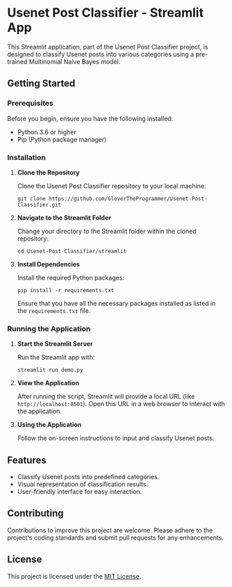 # Usenet Post Classifier - Streamlit App

This Streamlit application, part of the Usenet Post Classifier project, is designed to classify Usenet posts into various categories using a pre-trained Multinomial Naive Bayes model.

## Getting Started

### Prerequisites

Before you begin, ensure you have the following installed:
- Python 3.6 or higher
- Pip (Python package manager)

### Installation

1. **Clone the Repository**

   Clone the Usenet Post Classifier repository to your local machine:

   ```
   git clone https://github.com/GloverTheProgrammer/Usenet-Post-Classifier.git
   ```

2. **Navigate to the Streamlit Folder**

   Change your directory to the Streamlit folder within the cloned repository:

   ```
   cd Usenet-Post-Classifier/streamlit
   ```

3. **Install Dependencies**

   Install the required Python packages:

   ```
   pip install -r requirements.txt
   ```

   Ensure that you have all the necessary packages installed as listed in the `requirements.txt` file.

### Running the Application

1. **Start the Streamlit Server**

   Run the Streamlit app with:

   ```
   streamlit run demo.py
   ```

2. **View the Application**

   After running the script, Streamlit will provide a local URL (like `http://localhost:8501`). Open this URL in a web browser to interact with the application.

3. **Using the Application**

   Follow the on-screen instructions to input and classify Usenet posts.

## Features

- Classify Usenet posts into predefined categories.
- Visual representation of classification results.
- User-friendly interface for easy interaction.

## Contributing

Contributions to improve this project are welcome. Please adhere to the project's coding standards and submit pull requests for any enhancements.

## License

This project is licensed under the [MIT License](LICENSE).

